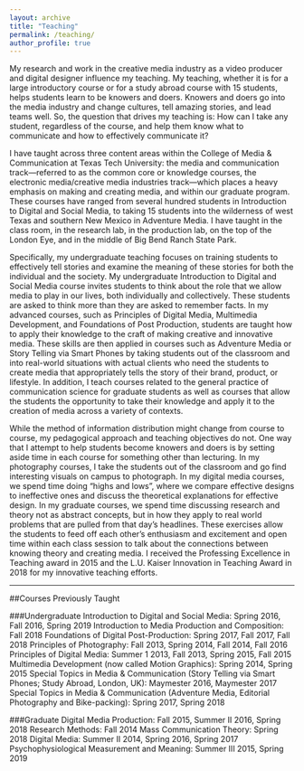 ```yaml
---
layout: archive
title: "Teaching"
permalink: /teaching/
author_profile: true
---
```


My research and work in the creative media industry as a video producer and digital designer influence my teaching. My teaching, whether it is for a large introductory course or for a study abroad course with 15 students, helps students learn to be knowers and doers. Knowers and doers go into the media industry and change cultures, tell amazing stories, and lead teams well. So, the question that drives my teaching is: How can I take any student, regardless of the course, and help them know what to communicate and how to effectively communicate it? 

I have taught across three content areas within the College of Media & Communication at Texas Tech University: the media and communication track—referred to as the common core or knowledge courses, the electronic media/creative media industries track—which places a heavy emphasis on making and creating media, and within our graduate program. These courses have ranged from several hundred students in Introduction to Digital and Social Media, to taking 15 students into the wilderness of west Texas and southern New Mexico in Adventure Media. I have taught in the class room, in the research lab, in the production lab, on the top of the London Eye, and in the middle of Big Bend Ranch State Park. 

Specifically, my undergraduate teaching focuses on training students to effectively tell stories and examine the meaning of these stories for both the individual and the society. My undergraduate Introduction to Digital and Social Media course invites students to think about the role that we allow media to play in our lives, both individually and collectively. These students are asked to think more than they are asked to remember facts. In my advanced courses, such as Principles of Digital Media, Multimedia Development, and Foundations of Post Production, students are taught how to apply their knowledge to the craft of making creative and innovative media. These skills are then applied in courses such as Adventure Media or Story Telling via Smart Phones by taking students out of the classroom and into real-world situations with actual clients who need the students to create media that appropriately tells the story of their brand, product, or lifestyle. In addition, I teach courses related to the general practice of communication science for graduate students as well as courses that allow the students the opportunity to take their knowledge and apply it to the creation of media across a variety of contexts. 

While the method of information distribution might change from course to course, my pedagogical approach and teaching objectives do not. One way that I attempt to help students become knowers and doers is by setting aside time in each course for something other than lecturing. In my photography courses, I take the students out of the classroom and go find interesting visuals on campus to photograph. In my digital media courses, we spend time doing “highs and lows”, where we compare effective designs to ineffective ones and discuss the theoretical explanations for effective design. In my graduate courses, we spend time discussing research and theory not as abstract concepts, but in how they apply to real world problems that are pulled from that day’s headlines. These exercises allow the students to feed off each other’s enthusiasm and excitement and open time within each class session to talk about the connections between knowing theory and creating media. I received the Professing Excellence in Teaching award in 2015 and the L.U. Kaiser Innovation in Teaching Award in 2018 for my innovative teaching efforts.

---

##Courses Previously Taught

###Undergraduate
Introduction to Digital and Social Media: Spring 2016, Fall 2016, Spring 2019
Introduction to Media Production and Composition: Fall 2018
Foundations of Digital Post-Production: Spring 2017, Fall 2017, Fall 2018
Principles of Photography: Fall 2013, Spring 2014, Fall 2014, Fall 2016
Principles of Digital Media: Summer 1 2013, Fall 2013, Spring 2015, Fall 2015
Multimedia Development (now called Motion Graphics): Spring 2014, Spring 2015
Special Topics in Media & Communication (Story Telling via Smart Phones; Study Abroad, London, UK): Maymester 2016, Maymester 2017
Special Topics in Media & Communication (Adventure Media, Editorial Photography and Bike-packing): Spring 2017, Spring 2018

###Graduate
Digital Media Production: Fall 2015, Summer II 2016, Spring 2018
Research Methods: Fall 2014
Mass Communication Theory: Spring 2018
Digital Media: Summer II 2014, Spring 2016, Spring 2017
Psychophysiological Measurement and Meaning: Summer III 2015, Spring 2019

